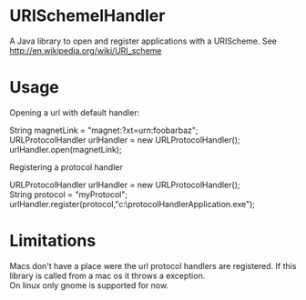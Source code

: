 URISchemelHandler
==================

A Java library to open and register applications with a URIScheme. See http://en.wikipedia.org/wiki/URI_scheme

Usage
==================

Opening a url with default handler:    

String magnetLink = "magnet:?xt=urn:foobarbaz";  
URLProtocolHandler urlHandler = new URLProtocolHandler();  
urlHandler.open(magnetLink);  

Registering a protocol handler    

URLProtocolHandler urlHandler = new URLProtocolHandler();  
String protocol = "myProtocol";  
urlHandler.register(protocol,"c:\\protocolHandlerApplication.exe");  

Limitations
==================  
Macs don't have a place were the url protocol handlers are registered. If this library is called from a mac os it throws a exception.  
On linux only gnome is supported for now.  